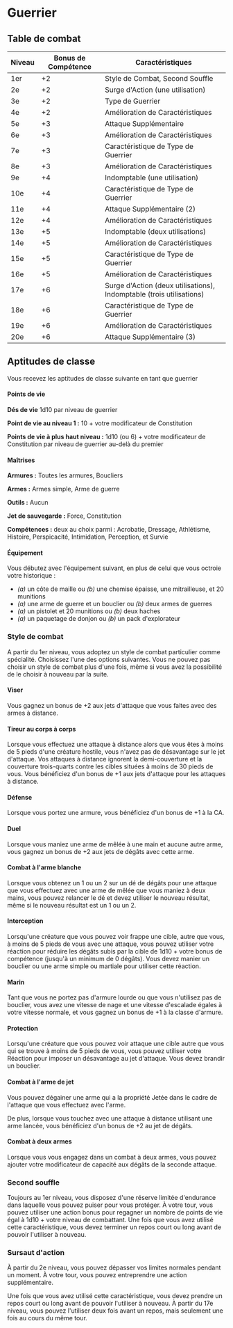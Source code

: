 # Guerrier

## Table de combat

| Niveau | Bonus de Compétence | Caractéristiques                                                     |
| ------ | ------------------- | -------------------------------------------------------------------- |
| 1er    | +2                  | Style de Combat, Second Souffle                                      |
| 2e     | +2                  | Surge d'Action (une utilisation)                                     |
| 3e     | +2                  | Type de Guerrier                                                     |
| 4e     | +2                  | Amélioration de Caractéristiques                                     |
| 5e     | +3                  | Attaque Supplémentaire                                               |
| 6e     | +3                  | Amélioration de Caractéristiques                                     |
| 7e     | +3                  | Caractéristique de Type de Guerrier                                  |
| 8e     | +3                  | Amélioration de Caractéristiques                                     |
| 9e     | +4                  | Indomptable (une utilisation)                                        |
| 10e    | +4                  | Caractéristique de Type de Guerrier                                  |
| 11e    | +4                  | Attaque Supplémentaire (2)                                           |
| 12e    | +4                  | Amélioration de Caractéristiques                                     |
| 13e    | +5                  | Indomptable (deux utilisations)                                      |
| 14e    | +5                  | Amélioration de Caractéristiques                                     |
| 15e    | +5                  | Caractéristique de Type de Guerrier                                  |
| 16e    | +5                  | Amélioration de Caractéristiques                                     |
| 17e    | +6                  | Surge d'Action (deux utilisations), Indomptable (trois utilisations) |
| 18e    | +6                  | Caractéristique de Type de Guerrier                                  |
| 19e    | +6                  | Amélioration de Caractéristiques                                     |
| 20e    | +6                  | Attaque Supplémentaire (3)                                           |

## Aptitudes de classe

Vous recevez les aptitudes de classe suivante en tant que guerrier

#### Points de vie

**Dés de vie** 1d10 par niveau de guerrier

**Point de vie au niveau 1 :** 10 + votre modificateur de Constitution

**Points de vie à plus haut niveau :** 1d10 (ou 6) + votre modificateur de Constitution par niveau de guerrier au-delà du premier

#### Maîtrises

**Armures :** Toutes les armures, Boucliers

**Armes :** Armes simple, Arme de guerre

**Outils :** Aucun

**Jet de sauvegarde :** Force, Constitution

**Compétences :** deux au choix parmi : Acrobatie, Dressage, Athlétisme, Histoire, Perspicacité, Intimidation, Perception, et Survie

#### Équipement

Vous débutez avec l'équipement suivant, en plus de celui que vous octroie votre historique :

-   _(a)_ un côte de maille ou _(b)_ une chemise épaisse, une mitrailleuse, et 20 munitions
-   _(a)_ une arme de guerre et un bouclier ou _(b)_ deux armes de guerres
-   _(a)_ un pistolet et 20 munitions ou _(b)_ deux haches
-   _(a)_ un paquetage de donjon ou _(b)_ un pack d'explorateur

### Style de combat

A partir du 1er niveau, vous adoptez un style de combat particulier comme spécialité. Choisissez l'une des options suivantes. Vous ne pouvez pas choisir un style de combat plus d'une fois, même si vous avez la possibilité de le choisir à nouveau par la suite.

#### Viser

Vous gagnez un bonus de +2 aux jets d'attaque que vous faites avec des armes à distance.

#### Tireur au corps à corps

Lorsque vous effectuez une attaque à distance alors que vous êtes à moins de 5 pieds d'une créature hostile, vous n'avez pas de désavantage sur le jet d'attaque. Vos attaques à distance ignorent la demi-couverture et la couverture trois-quarts contre les cibles situées à moins de 30 pieds de vous. Vous bénéficiez d'un bonus de +1 aux jets d'attaque pour les attaques à distance.

#### Défense

Lorsque vous portez une armure, vous bénéficiez d'un bonus de +1 à la CA.

#### Duel

Lorsque vous maniez une arme de mêlée à une main et aucune autre arme, vous gagnez un bonus de +2 aux jets de dégâts avec cette arme.

#### Combat à l'arme blanche

Lorsque vous obtenez un 1 ou un 2 sur un dé de dégâts pour une attaque que vous effectuez avec une arme de mêlée que vous maniez à deux mains, vous pouvez relancer le dé et devez utiliser le nouveau résultat, même si le nouveau résultat est un 1 ou un 2.

#### Interception

Lorsqu'une créature que vous pouvez voir frappe une cible, autre que vous, à moins de 5 pieds de vous avec une attaque, vous pouvez utiliser votre réaction pour réduire les dégâts subis par la cible de 1d10 + votre bonus de compétence (jusqu'à un minimum de 0 dégâts). Vous devez manier un bouclier ou une arme simple ou martiale pour utiliser cette réaction.

#### Marin

Tant que vous ne portez pas d'armure lourde ou que vous n'utilisez pas de bouclier, vous avez une vitesse de nage et une vitesse d'escalade égales à votre vitesse normale, et vous gagnez un bonus de +1 à la classe d'armure.

#### Protection

Lorsqu'une créature que vous pouvez voir attaque une cible autre que vous qui se trouve à moins de 5 pieds de vous, vous pouvez utiliser votre Réaction pour imposer un désavantage au jet d'attaque. Vous devez brandir un bouclier.

#### Combat à l'arme de jet

Vous pouvez dégainer une arme qui a la propriété Jetée dans le cadre de l'attaque que vous effectuez avec l'arme.

De plus, lorsque vous touchez avec une attaque à distance utilisant une arme lancée, vous bénéficiez d'un bonus de +2 au jet de dégâts.

#### Combat à deux armes

Lorsque vous vous engagez dans un combat à deux armes, vous pouvez ajouter votre modificateur de capacité aux dégâts de la seconde attaque.

### Second souffle

Toujours au 1er niveau, vous disposez d'une réserve limitée d'endurance dans laquelle vous pouvez puiser pour vous protéger. À votre tour, vous pouvez utiliser une action bonus pour regagner un nombre de points de vie égal à 1d10 + votre niveau de combattant. Une fois que vous avez utilisé cette caractéristique, vous devez terminer un repos court ou long avant de pouvoir l'utiliser à nouveau.

### Sursaut d'action

À partir du 2e niveau, vous pouvez dépasser vos limites normales pendant un moment. À votre tour, vous pouvez entreprendre une action supplémentaire.

Une fois que vous avez utilisé cette caractéristique, vous devez prendre un repos court ou long avant de pouvoir l'utiliser à nouveau. À partir du 17e niveau, vous pouvez l'utiliser deux fois avant un repos, mais seulement une fois au cours du même tour.
